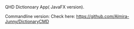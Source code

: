 QHD Dictionoary App( JavaFX version).

Commandline version:
  Check here: https://github.com/Almira-Junny/DictionaryCMD
